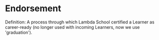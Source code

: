 # Endorsement

Definition: A process through which Lambda School certified a Learner as career-ready (no longer used with incoming Learners, now we use 'graduation').